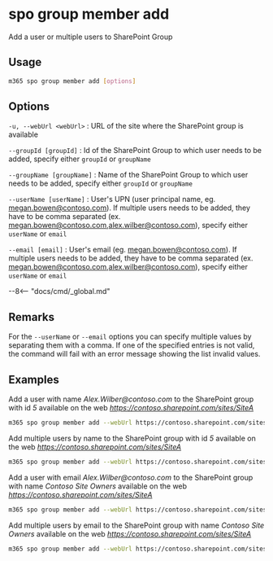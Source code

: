 # spo group member add

Add a user or multiple users to SharePoint Group

## Usage

```sh
m365 spo group member add [options]
```

## Options

`-u, --webUrl <webUrl>`
: URL of the site where the SharePoint group is available

`--groupId [groupId]`
: Id of the SharePoint Group to which user needs to be added, specify either `groupId` or `groupName`

`--groupName [groupName]`
: Name of the SharePoint Group to which user needs to be added, specify either `groupId` or `groupName`

`--userName [userName]`
: User's UPN (user principal name, eg. megan.bowen@contoso.com). If multiple users needs to be added, they have to be comma separated (ex. megan.bowen@contoso.com,alex.wilber@contoso.com), specify either `userName` or `email`

`--email [email]`
: User's email (eg. megan.bowen@contoso.com). If multiple users needs to be added, they have to be comma separated (ex. megan.bowen@contoso.com,alex.wilber@contoso.com), specify either `userName` or `email`

--8<-- "docs/cmd/_global.md"

## Remarks

For the `--userName` or `--email` options you can specify multiple values by separating them with a comma. If one of the specified entries is not valid, the command will fail with an error message showing the list invalid values.

## Examples

Add a user with name _Alex.Wilber@contoso.com_ to the SharePoint group with id _5_ available on the web _https://contoso.sharepoint.com/sites/SiteA_

```sh
m365 spo group member add --webUrl https://contoso.sharepoint.com/sites/SiteA --groupId 5 --userName "Alex.Wilber@contoso.com"
```

Add multiple users by name to the SharePoint group with id _5_ available on the web _https://contoso.sharepoint.com/sites/SiteA_

```sh
m365 spo group member add --webUrl https://contoso.sharepoint.com/sites/SiteA --groupId 5 --userName "Alex.Wilber@contoso.com, Adele.Vance@contoso.com"
```

Add a user with email _Alex.Wilber@contoso.com_ to the SharePoint group with name _Contoso Site Owners_ available on the web _https://contoso.sharepoint.com/sites/SiteA_

```sh
m365 spo group member add --webUrl https://contoso.sharepoint.com/sites/SiteA --groupName "Contoso Site Owners" --email "Alex.Wilber@contoso.com"
```

Add multiple users by email to the SharePoint group with name _Contoso Site Owners_ available on the web _https://contoso.sharepoint.com/sites/SiteA_

```sh
m365 spo group member add --webUrl https://contoso.sharepoint.com/sites/SiteA --groupName "Contoso Site Owners" --email "Alex.Wilber@contoso.com, Adele.Vance@contoso.com"
```
